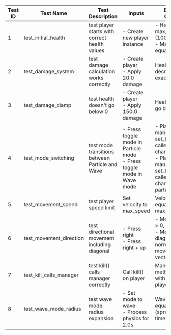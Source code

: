 | Test ID | Test Name | Test Description | Inputs | Expected Outcome | Pass/Fail | Date | Notes |
|---------|-----------|------------------|--------|------------------|-----------|------|-------|
| 1 | test_initial_health | test player starts with correct health values | - Create new player instance | - Health equals max_health (100.0)<br>- Max health equals 100.0 | PASS | 03/02/25 | |
| 2 | test_damage_system | test damage calculation works correctly | - Create player<br>- Apply 20.0 damage | Health decreases by exactly 20.0 | PASS | 03/02/25 | |
| 3 | test_damage_clamp | test health doesn't go below 0 | - Create player<br>- Apply 150.0 damage | Health does not go below 0 | PASS | 03/02/25 | |
| 4 | test_mode_switching | test mode transitions between Particle and Wave | - Press toggle mode in Particle mode<br>- Press toggle mode in Wave mode | - Player manager's set_to_possibility called + mode changes to wave<br>- Player manager's set_to_particle called + mode changes to particle | PASS | 03/02/25 | |
| 5 | test_movement_speed | test player speed limit | Set velocity to max_speed | Velocity length equals max_speed | PASS | 03/02/25 | |
| 6 | test_movement_direction | test directional movement including diagonal | - Press right<br>- Press right + up | - Moving right: x > 0, y = 0<br>- Moving diagonal: normalized movement vector | PASS | 03/02/25 | |
| 7 | test_kill_calls_manager | test kill() calls manager correctly | Call kill() on player | Manager's kill method called with correct player instance | PASS | 03/02/25 | |
| 8 | test_wave_mode_radius | test wave mode radius expansion | - Set mode to wave<br>- Process physics for 2.0s | Wave radius equals 80.0 (spread_speed * time) | PASS | 03/02/25 | |
